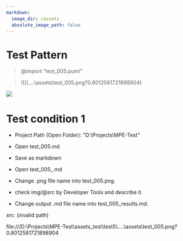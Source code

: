 ```yaml
---
markdown:
  image_dir: /assets
  absolute_image_path: false
---
```


# Test Pattern

> @import "test_005.puml"

> \!\[](..\..\assets\test_005.png?0.8012581721898904)

![](..\..\assets\test_005.png?0.8012581721898904)

# Test condition 1

* Project Path (Open Folder): "D:\\Projects\\MPE-Test"

* Open test_005.md

* Save as markdown

* Open test_005_.md

* Change .png file name into test_005.png.

* check img/@src by Developer Tools and describe it.

* Change output .md file name into test_005_results.md.

src: (invalid path)

file:///D:\\Projects\\MPE-Test\\assets_test\\test5\\....\\assets\\test_005.png?0.8012581721898904
